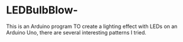 # LEDBulbBlow-
This is an Arduino program TO create a lighting effect with LEDs on an Arduino Uno, there are several interesting patterns I tried.
